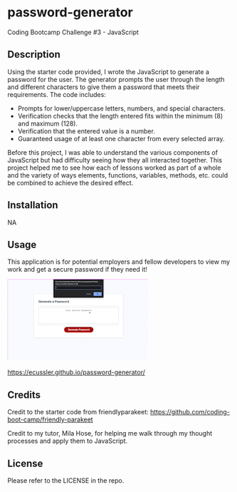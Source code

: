 # password-generator
Coding Bootcamp Challenge #3 - JavaScript


## Description

Using the starter code provided, I wrote the JavaScript to generate a password for the user. The generator prompts the user through the length and different characters to give them a password that meets their requirements. The code includes:

- Prompts for lower/uppercase letters, numbers, and special characters. 
- Verification checks that the length entered fits within the minimum (8) and maximum (128). 
- Verification that the entered value is a number. 
- Guaranteed usage of at least one character from every selected array. 

Before this project, I was able to understand the various components of JavaScript but had difficulty seeing how they all interacted together. This project helped me to see how each of lessons worked as part of a whole and the variety of ways elements, functions, variables, methods, etc. could be combined to achieve the desired effect.   


## Installation

NA


## Usage

This application is for potential employers and fellow developers to view my work and get a secure password if they need it!

![Website Sample](./Develop/Assets/Password_Generator.gif)

https://ecussler.github.io/password-generator/


## Credits

Credit to the starter code from friendlyparakeet: https://github.com/coding-boot-camp/friendly-parakeet

Credit to my tutor, Mila Hose, for helping me walk through my thought processes and apply them to JavaScript.  


## License

Please refer to the LICENSE in the repo. 
